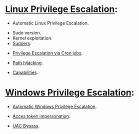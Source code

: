 # [Linux Privilege Escalation](https://github.com/alejandro-pentest/Privilege-Escalation-Cheat-sheet/tree/main/Linux):
  * Automatic Linux Privilege Escalation.
  - Sudo version.
  - Kernel exploitation.
  - [Sudoers](https://github.com/alejandro-pentest/Privilege-Escalation-Cheat-sheet/blob/main/Linux/Sudoers.md).
  + [Privilege Escalation via Cron jobs](https://github.com/alejandro-pentest/Privilege-Escalation-Cheat-sheet/blob/main/Linux/Cron%20jobs%20Privilege%20escalation.md).
  * [Path hijacking](https://github.com/alejandro-pentest/Privilege-Escalation-Cheat-sheet/blob/main/Linux/Path%20hijacking.md).
  - [Capabilities](https://github.com/alejandro-pentest/Privilege-Escalation-Cheat-sheet/blob/main/Linux/Capabilities.md).




# [Windows Privilege Escalation](https://github.com/alejandro-pentest/Privilege-Escalation-Cheat-sheet/tree/main/Windows):
  * [Automatic Windows Privilege Escalation](https://github.com/alejandro-pentest/Privilege-Escalation-Cheat-sheet/blob/main/Windows/Windows%20Post%20Exploitation%20Manual%20Enumeration).
  - [Acces token impersonation](https://github.com/alejandro-pentest/Privilege-Escalation-Cheat-sheet/blob/main/Windows/Access%20Token%20Impersonation.).
  + [UAC Bypass](https://github.com/alejandro-pentest/Privilege-Escalation-Cheat-sheet/blob/main/Windows/UAC%20Bypass).
